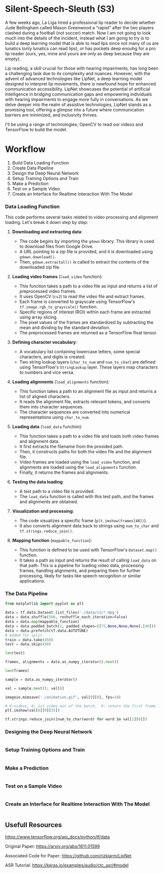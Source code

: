 # Silent-Speech-Sleuth (S3)

A few weeks ago, La Liga hired a professional lip reader to decide whether Jude Bellingham called Mason Greenwood a “rapist” after the two players clashed during a football (not soccer) match.
Now I am not going to look much into the details of the incident, instead what I am going to try is to build a deep learning model that is able to read lips since not many of us are lunatics (only lunatics can read lips), or has pockets deep enouhg for a pro lip reader (ours, yes, mine and yours are only as deep because they are empty).

Lip reading, a skill crucial for those with hearing impairments, has long been a challenging task due to its complexity and nuances. However, with the advent of advanced technologies like LipNet, a deep learning model designed to interpret lip movements, there is newfound hope for enhanced communication accessibility. LipNet showcases the potential of artificial intelligence in bridging communication gaps and empowering individuals with hearing impairments to engage more fully in conversations. As we delve deeper into the realm of assistive technologies, LipNet stands as a promising tool, offering a glimpse into a future where communication barriers are minimized, and inclusivity thrives.

I'll be using a range of technologies; OpenCV to read our videos and TensorFlow to build the model.

# Workflow

1. Build Data Loading Function
2. Create Data Pipeline
3. Design the Deep Neural Network
4. Setup Training Options and Train
5. Make a Prediction
6. Test on a Sample Video
7. Create an Interface for Realtime Interaction With The Model


### Data Loading Function

This code performs several tasks related to video processing and alignment loading. Let's break it down step by step:

1. **Downloading and extracting data**:
   - The code begins by importing the `gdown` library. This library is used to download files from Google Drive.
   - A URL pointing to a zip file is provided, and it is downloaded using `gdown.download()`.
   - Then, `gdown.extractall()` is called to extract the contents of the downloaded zip file.

2. **Loading video frames** (`load_video` function):
   - This function takes a path to a video file as input and returns a list of preprocessed video frames.
   - It uses OpenCV (`cv2`) to read the video file and extract frames.
   - Each frame is converted to grayscale using TensorFlow's `tf.image.rgb_to_grayscale()` function.
   - Specific regions of interest (ROI) within each frame are extracted using array slicing.
   - The pixel values of the frames are standardized by subtracting the mean and dividing by the standard deviation.
   - The preprocessed frames are returned as a TensorFlow float tensor.

3. **Defining character vocabulary**:
   - A vocabulary list containing lowercase letters, some special characters, and digits is created.
   - Two string lookup layers (`char_to_num` and `num_to_char`) are defined using TensorFlow's `StringLookup` layer. These layers map characters to numbers and vice versa.

4. **Loading alignments** (`load_alignments` function):
   - This function takes a path to an alignment file as input and returns a list of aligned characters.
   - It reads the alignment file, extracts relevant tokens, and converts them into character sequences.
   - The character sequences are converted into numerical representations using `char_to_num`.

5. **Loading data** (`load_data` function):
   - This function takes a path to a video file and loads both video frames and alignment data.
   - It first extracts the filename from the provided path.
   - Then, it constructs paths for both the video file and the alignment file.
   - Video frames are loaded using the `load_video` function, and alignments are loaded using the `load_alignments` function.
   - Finally, it returns the frames and alignments.

6. **Testing the data loading**:
   - A test path to a video file is provided.
   - The `load_data` function is called with this test path, and the frames and alignments are obtained.

7. **Visualization and processing**:
   - The code visualizes a specific frame (`plt.imshow(frames[40])`).
   - It also converts alignment data back to strings using `num_to_char` and `tf.strings.reduce_join()`.

8. **Mapping function** (`mappable_function`):
   - This function is defined to be used with TensorFlow's `Dataset.map()` function.
   - It takes a path as input and returns the result of calling `load_data` on that path.
This is a pipeline for loading video data, processing frames, handling alignments, and preparing them for further processing, likely for tasks like speech recognition or similar applications.


### The Data Pipeline

```python
from matplotlib import pyplot as plt

data = tf.data.Dataset.list_files('./data/s1/*.mpg')
data = data.shuffle(500, reshuffle_each_iteration=False)
data = data.map(mappable_function)
data = data.padded_batch(2, padded_shapes=([75,None,None,None],[40]))
data = data.prefetch(tf.data.AUTOTUNE)
# Added for split 
train = data.take(450)
test = data.skip(450)

len(test)

frames, alignments = data.as_numpy_iterator().next()

len(frames)

sample = data.as_numpy_iterator()

val = sample.next(); val[0]

imageio.mimsave('./animation.gif', val[0][0], fps=10)

# 0:videos, 0: 1st video out of the batch,  0: return the first frame in the video 
plt.imshow(val[0][0][35])

tf.strings.reduce_join([num_to_char(word) for word in val[1][0]])


```
### Designing the Deep Neural Network

```python

```
### Setup Training Options and Train

```python

```
### Make a Prediction

```python

```
### Test on a Sample Video

```python

```
### Create an Interface for Realtime Interaction With The Model

```python

```

## Usefull Resources

https://www.tensorflow.org/api_docs/python/tf/data

Original Paper: https://arxiv.org/abs/1611.01599 

Associated Code for Paper: https://github.com/rizkiarm/LipNet 

ASR Tutorial: https://keras.io/examples/audio/ctc_asr/#model


